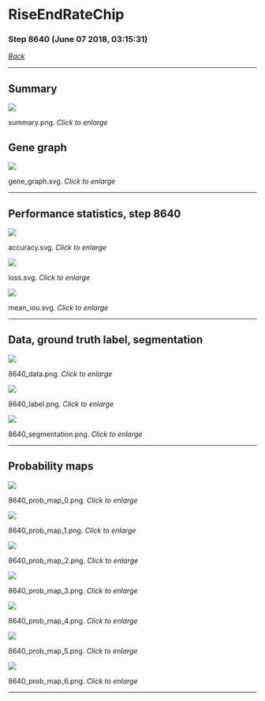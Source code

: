 # RiseEndRateChip

### Step 8640 (June 07 2018, 03:15:31)

[_Back_](..)

---

## Summary

<div class="images"><a href="media/summary.png"><img  src="media/summary.png" align="center"></a><p>summary.png. <i>Click to enlarge</i></p></div>

## Gene graph

<div class="images"><a href="media/gene_graph.svg"><img  src="media/gene_graph.svg" align="center"></a><p>gene_graph.svg. <i>Click to enlarge</i></p></div>

---

## Performance statistics, step 8640

<div class="images"><a href="media/accuracy.svg"><img class="mini" src="media/accuracy.svg" align="center"></a><p>accuracy.svg. <i>Click to enlarge</i></p></div>
<div class="images"><a href="media/loss.svg"><img class="mini" src="media/loss.svg" align="center"></a><p>loss.svg. <i>Click to enlarge</i></p></div>
<div class="images"><a href="media/mean_iou.svg"><img class="mini" src="media/mean_iou.svg" align="center"></a><p>mean_iou.svg. <i>Click to enlarge</i></p></div>

---

## Data, ground truth label, segmentation

<div class="images"><a href="media/8640_data.png"><img class="mini" src="media/8640_data.png" align="center"></a><p>8640_data.png. <i>Click to enlarge</i></p></div>
<div class="images"><a href="media/8640_label.png"><img class="mini" src="media/8640_label.png" align="center"></a><p>8640_label.png. <i>Click to enlarge</i></p></div>
<div class="images"><a href="media/8640_segmentation.png"><img class="mini" src="media/8640_segmentation.png" align="center"></a><p>8640_segmentation.png. <i>Click to enlarge</i></p></div>

---

## Probability maps

<div class="images"><a href="media/8640_prob_map_0.png"><img class="mini" src="media/8640_prob_map_0.png" align="center"></a><p>8640_prob_map_0.png. <i>Click to enlarge</i></p></div>
<div class="images"><a href="media/8640_prob_map_1.png"><img class="mini" src="media/8640_prob_map_1.png" align="center"></a><p>8640_prob_map_1.png. <i>Click to enlarge</i></p></div>
<div class="images"><a href="media/8640_prob_map_2.png"><img class="mini" src="media/8640_prob_map_2.png" align="center"></a><p>8640_prob_map_2.png. <i>Click to enlarge</i></p></div>
<div class="images"><a href="media/8640_prob_map_3.png"><img class="mini" src="media/8640_prob_map_3.png" align="center"></a><p>8640_prob_map_3.png. <i>Click to enlarge</i></p></div>
<div class="images"><a href="media/8640_prob_map_4.png"><img class="mini" src="media/8640_prob_map_4.png" align="center"></a><p>8640_prob_map_4.png. <i>Click to enlarge</i></p></div>
<div class="images"><a href="media/8640_prob_map_5.png"><img class="mini" src="media/8640_prob_map_5.png" align="center"></a><p>8640_prob_map_5.png. <i>Click to enlarge</i></p></div>
<div class="images"><a href="media/8640_prob_map_6.png"><img class="mini" src="media/8640_prob_map_6.png" align="center"></a><p>8640_prob_map_6.png. <i>Click to enlarge</i></p></div>

---


